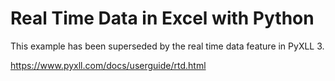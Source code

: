 # Real Time Data in Excel with Python

This example has been superseded by the real time data feature in PyXLL 3.

https://www.pyxll.com/docs/userguide/rtd.html
